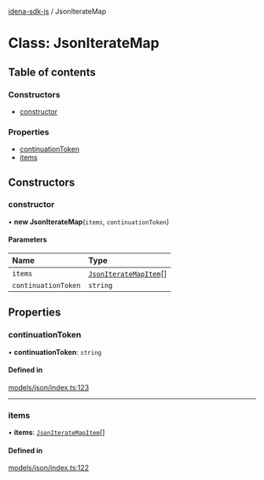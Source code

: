 [idena-sdk-js](../README.md) / JsonIterateMap

# Class: JsonIterateMap

## Table of contents

### Constructors

- [constructor](JsonIterateMap.md#constructor)

### Properties

- [continuationToken](JsonIterateMap.md#continuationtoken)
- [items](JsonIterateMap.md#items)

## Constructors

### constructor

• **new JsonIterateMap**(`items`, `continuationToken`)

#### Parameters

| Name | Type |
| :------ | :------ |
| `items` | [`JsonIterateMapItem`](JsonIterateMapItem.md)[] |
| `continuationToken` | `string` |

## Properties

### continuationToken

• **continuationToken**: `string`

#### Defined in

[models/json/index.ts:123](https://github.com/idena-network/idena-sdk-js/blob/master/src/models/json/index.ts#L123)

___

### items

• **items**: [`JsonIterateMapItem`](JsonIterateMapItem.md)[]

#### Defined in

[models/json/index.ts:122](https://github.com/idena-network/idena-sdk-js/blob/master/src/models/json/index.ts#L122)
